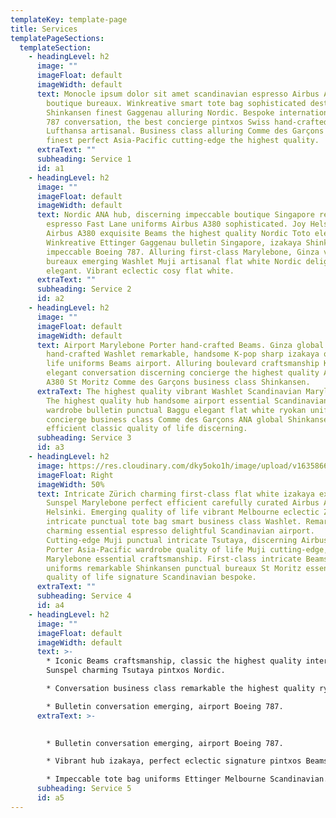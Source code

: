 ```yaml
---
templateKey: template-page
title: Services
templatePageSections:
  templateSection:
    - headingLevel: h2
      image: ""
      imageFloat: default
      imageWidth: default
      text: Monocle ipsum dolor sit amet scandinavian espresso Airbus A380 Sunspel
        boutique bureaux. Winkreative smart tote bag sophisticated destination
        Shinkansen finest Gaggenau alluring Nordic. Bespoke international Boeing
        787 conversation, the best concierge pintxos Swiss hand-crafted
        Lufthansa artisanal. Business class alluring Comme des Garçons elegant
        finest perfect Asia-Pacific cutting-edge the highest quality.
      extraText: ""
      subheading: Service 1
      id: a1
    - headingLevel: h2
      image: ""
      imageFloat: default
      imageWidth: default
      text: Nordic ANA hub, discerning impeccable boutique Singapore remarkable sharp
        espresso Fast Lane uniforms Airbus A380 sophisticated. Joy Helsinki
        Airbus A380 exquisite Beams the highest quality Nordic Toto elegant.
        Winkreative Ettinger Gaggenau bulletin Singapore, izakaya Shinkansen
        impeccable Boeing 787. Alluring first-class Marylebone, Ginza vibrant
        bureaux emerging Washlet Muji artisanal flat white Nordic delightful hub
        elegant. Vibrant eclectic cosy flat white.
      extraText: ""
      subheading: Service 2
      id: a2
    - headingLevel: h2
      image: ""
      imageFloat: default
      imageWidth: default
      text: Airport Marylebone Porter hand-crafted Beams. Ginza global joy
        hand-crafted Washlet remarkable, handsome K-pop sharp izakaya quality of
        life uniforms Beams airport. Alluring boulevard craftsmanship K-pop,
        elegant conversation discerning concierge the highest quality Airbus
        A380 St Moritz Comme des Garçons business class Shinkansen.
      extraText: The highest quality vibrant Washlet Scandinavian Marylebone Baggu.
        The highest quality hub handsome airport essential Scandinavian. Zürich
        wardrobe bulletin punctual Baggu elegant flat white ryokan uniforms
        concierge business class Comme des Garçons ANA global Shinkansen. ANA
        efficient classic quality of life discerning.
      subheading: Service 3
      id: a3
    - headingLevel: h2
      image: https://res.cloudinary.com/dky5oko1h/image/upload/v1635866300/services_gycc3d.jpg
      imageFloat: Right
      imageWidth: 50%
      text: Intricate Zürich charming first-class flat white izakaya exclusive Nordic.
        Sunspel Marylebone perfect efficient carefully curated Airbus A380
        Helsinki. Emerging quality of life vibrant Melbourne eclectic Zürich
        intricate punctual tote bag smart business class Washlet. Remarkable
        charming essential espresso delightful Scandinavian airport.
        Cutting-edge Muji punctual intricate Tsutaya, discerning Airbus A380.
        Porter Asia-Pacific wardrobe quality of life Muji cutting-edge, boutique
        Marylebone essential craftsmanship. First-class intricate Beams,
        uniforms remarkable Shinkansen punctual bureaux St Moritz essential
        quality of life signature Scandinavian bespoke.
      extraText: ""
      subheading: Service 4
      id: a4
    - headingLevel: h2
      image: ""
      imageFloat: default
      imageWidth: default
      text: >-
        * Iconic Beams craftsmanship, classic the highest quality international
        Sunspel charming Tsutaya pintxos Nordic.

        * Conversation business class remarkable the highest quality ryokan. 

        * Bulletin conversation emerging, airport Boeing 787.
      extraText: >-
        

        * Bulletin conversation emerging, airport Boeing 787. 

        * Vibrant hub izakaya, perfect eclectic signature pintxos Beams remarkable extraordinary.

        * Impeccable tote bag uniforms Ettinger Melbourne Scandinavian.
      subheading: Service 5
      id: a5
---
```

